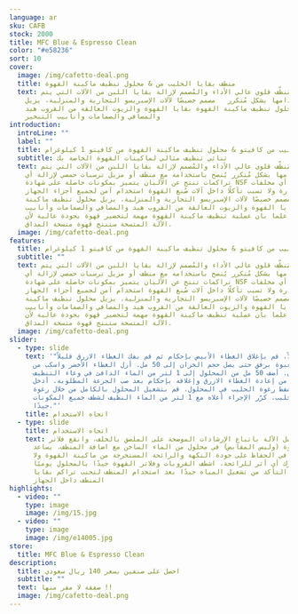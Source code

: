 ```yaml
---
language: ar
sku: CAFB
stock: 2000
title: MFC Blue & Espresso Clean
color: "#e58236"
sort: 10
cover:
  image: /img/cafetto-deal.png
  title: منظف بقايا الحليب من & محلول تنظيف ماكينة القهوة
  text: مُنظّف قلوي عالي الأداء والمُصمم لإزالة بقايا اللبن من الآلات التي يتم
    استخدامها بشكل مُتكرر   مصمم خصيصًا لآلات الإسبريسو التجارية والمنزلية، يزيل
    محلول تنظيف ماكينة القهوة بقايا القهوة والزيوت العالقة من القروب هيد
    والمصافي والصمامات وأنابيب التبخير
introduction:
  introLine: ""
  label: ""
  title: منظف بقايا الحليب من كافيتو & محلول تنظيف ماكينة القهوة من كافيتو 1 كيلوغرام
  subtitle: ثنائي تنظيف مثالي لماكينات القهوة الخاصة بك
  text: مُنظّف قلوي عالي الأداء والمُصمم لإزالة بقايا اللبن من الآلات التي يتم
    استخدامها بشكل مُتكرر يُنصح باستخدامه مع منظف أو مزيل ترسبات حمضي لإزالة أي
    تراكمات تنتج عن الألبان يتميز بمكونات حاصلة على شهادة NSF ولا تترك أي مخلفات
    ضارة ولا تسبب تآكلًا داخل آلات صُنع القهوة استخدام آمن لجميع أجزاء الجهاز
    مصمم خصيصًا لآلات الإسبريسو التجارية والمنزلية، يزيل محلول تنظيف ماكينة
    القهوة بقايا القهوة والزيوت العالقة من القروب هيد والمصافي والصمامات وأنابيب
    التبخير  علما بان عملية تنظيف ماكينة القهوة مهمة لتحضير قهوة بجودة عالية لأن
    الآلة المتسخة ستنتج قهوة متسخة المذاق.
  image: /img/cafetto-deal.png
features:
  title: منظف بقايا الحليب من كافيتو & محلول تنظيف ماكينة القهوة من كافيتو 1 كيلوغرام
  subtitle: ""
  text: مُنظّف قلوي عالي الأداء والمُصمم لإزالة بقايا اللبن من الآلات التي يتم
    استخدامها بشكل مُتكرر يُنصح باستخدامه مع منظف أو مزيل ترسبات حمضي لإزالة أي
    تراكمات تنتج عن الألبان يتميز بمكونات حاصلة على شهادة NSF ولا تترك أي مخلفات
    ضارة ولا تسبب تآكلًا داخل آلات صُنع القهوة استخدام آمن لجميع أجزاء الجهاز
    مصمم خصيصًا لآلات الإسبريسو التجارية والمنزلية، يزيل محلول تنظيف ماكينة
    القهوة بقايا القهوة والزيوت العالقة من القروب هيد والمصافي والصمامات وأنابيب
    التبخير  علما بان عملية تنظيف ماكينة القهوة مهمة لتحضير قهوة بجودة عالية لأن
    الآلة المتسخة ستنتج قهوة متسخة المذاق.
  image: /img/cafetto-deal.png
slider:
  - type: slide
    text: '"أولاً، قم بإغلاق الغطاء الأبيض بإحكام ثم قم بفك الغطاء الازرق قليلاً.
      اعصر العبوة برفق حتى يصل حجم الخزان إلى 50 مل. أزل الغطاء الأخضر واسكب من
      الخزان. أضف 50 مل من المحلول إلى 1 لتر من الماء الدافئ في وعاء التنظيف.
      تأكد من إعادة الغطاء الازرق وإغلاقه بإحكام بعد صب الجرعة المطلوبة. أدخل
      أنبوب شفط رغوة الحليب في المحلول. قم بتشغيل المحلول بالكامل من خلال رغوة
      الحليب. كرّر الإجراء أعلاه مع 1 لتر من الماء النظيف لشطف جميع المكونات
      جيدًا."'
    title: اتجاه الاستخدام
  - type: slide
    title: اتجاه الاستخدام
    text: قم بغسل الآلة باتباع الإرشادات الموضحة على الملصق بالخلف، وانقع فلاتر
      القهوة (وليس المقابض) في محلول من الماء الساخن مع اضافة المنظف، يساعد
      التنظيف في الحفاظ على جودة النكهة والرائحة المستخرجة من ماكينة القهوة ولا
      يترك أي أثر للرائحة، اشطف القروبات وفلاتر القهوة جيدًا بالمحلول يوميًا،
      يرجى التأكد من تشغيل المياه جيدًا بعد استخدام المنظف لتجنب تراكم بقايا
      المنظف داخل الجهاز
highlights:
  - video: ""
    type: image
    image: /img/15.jpg
  - video: ""
    type: image
    image: /img/e14005.jpg
store:
  title: MFC Blue & Espresso Clean
description:
  title: احصل على صنفين بسعر 140 ريال سعودي
  subtitle: ""
  text: صفقة لا مفر منها !!
  image: /img/cafetto-deal.png
---
```

